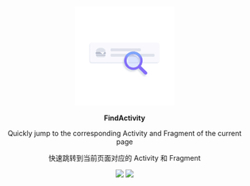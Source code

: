 <p align="center"><img src="img/animation_200_ky5ne2gs.gif"/>
  
<p align="center"><strong>FindActivity</strong></p>
<p align="center">Quickly jump to the corresponding Activity and Fragment of the current page</p>
<p align="center">快速跳转到当前页面对应的 Activity 和 Fragment</p>


<p align="center">
<img src="https://img.shields.io/badge/language-kotlin-orange.svg"/>
<img src="https://img.shields.io/badge/license-Apache-blue"/>
</p>
